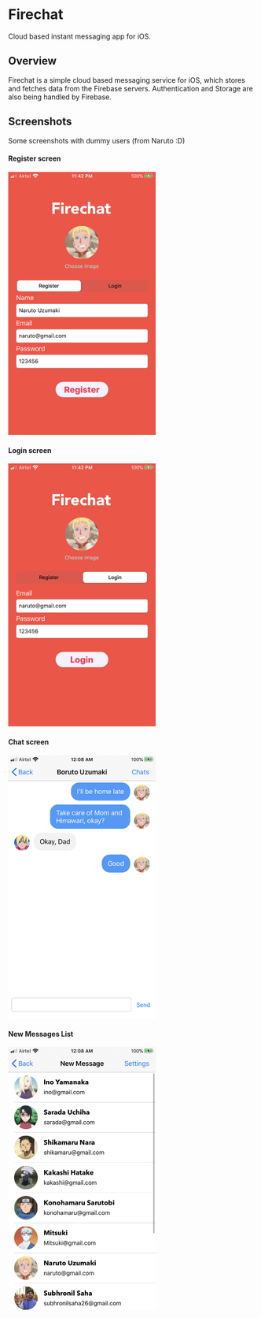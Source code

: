 # Firechat

Cloud based instant messaging app for iOS.

## Overview

Firechat is a simple cloud based messaging service for iOS, which stores and fetches data from the Firebase servers. Authentication and Storage are also being handled by Firebase.  

## Screenshots

Some screenshots with dummy users (from Naruto :D)

#### Register screen

<img src="screenshots/register-screen.PNG" width=300>

#### Login screen

<img src="screenshots/login-screen.PNG" width=300>

#### Chat screen

<img src="screenshots/chat-screen.PNG" width=300>

#### New Messages List

<img src="screenshots/new-messages-screen.PNG" width=300>

